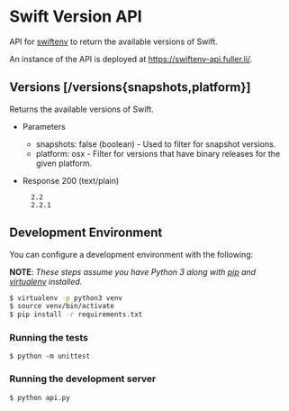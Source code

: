 # Swift Version API

API for [swiftenv](https://swiftenv.fuller.li/) to return the available
versions of Swift.

An instance of the API is deployed at https://swiftenv-api.fuller.li/.

## Versions [/versions{snapshots,platform}]

Returns the available versions of Swift.

+ Parameters
    + snapshots: false (boolean) - Used to filter for snapshot versions.
    + platform: osx - Filter for versions that have binary releases for the given platform.

+ Response 200 (text/plain)

        2.2
        2.2.1

## Development Environment

You can configure a development environment with the following:

**NOTE**: *These steps assume you have Python 3 along with
[pip](https://pip.pypa.io/en/latest/installing.html) and
[virtualenv](https://virtualenv.pypa.io/en/latest/installation.html)
installed.*

```bash
$ virtualenv -p python3 venv
$ source venv/bin/activate
$ pip install -r requirements.txt
```

### Running the tests

```shell
$ python -m unittest
```

### Running the development server

```shell
$ python api.py
```
